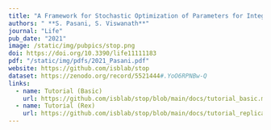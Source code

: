 ```yaml
---
title: "A Framework for Stochastic Optimization of Parameters for Integrative Modeling of Macromolecular Assemblies"
authors: " **S. Pasani, S. Viswanath**"
journal: "Life"
pub_date: "2021"
image: /static/img/pubpics/stop.png
doi: https://doi.org/10.3390/life11111183
pdf: "/static/img/pdfs/2021_Pasani.pdf" 
website: https://github.com/isblab/stop
dataset: https://zenodo.org/record/5521444#.YoO6RPNBw-Q
links:
  - name: Tutorial (Basic)
    url: https://github.com/isblab/stop/blob/main/docs/tutorial_basic.md
  - name: Tutorial (Rex)
    url: https://github.com/isblab/stop/blob/main/docs/tutorial_replica.md
---
```


